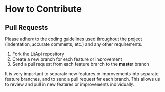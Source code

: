 # How to Contribute

## Pull Requests

Please adhere to the coding guidelines used throughout the
project (indentation, accurate comments, etc.) and any other requirements.

1. Fork the LitApi repository
2. Create a new branch for each feature or improvement
3. Send a pull request from each feature branch to the **master** branch

It is very important to separate new features or improvements into separate feature branches, and to send a
pull request for each branch. This allows us to review and pull in new features or improvements individually.
